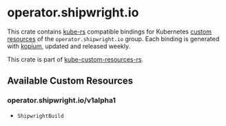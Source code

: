 <!--
SPDX-FileCopyrightText: The kube-custom-resources-rs Authors
SPDX-License-Identifier: 0BSD
 -->

# operator.shipwright.io

This crate contains [kube-rs](https://kube.rs/) compatible bindings for Kubernetes [custom resources](https://kubernetes.io/docs/tasks/extend-kubernetes/custom-resources/custom-resource-definitions/) of the `operator.shipwright.io` group. Each binding is generated with [kopium](https://github.com/kube-rs/kopium), updated and released weekly.

This crate is part of [kube-custom-resources-rs](https://github.com/metio/kube-custom-resources-rs).

## Available Custom Resources

### operator.shipwright.io/v1alpha1
- `ShipwrightBuild`
